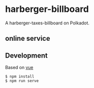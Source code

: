 # harberger-billboard

A harberger-taxes-billboard on Polkadot.

## online service

## Development

Based on [vue](https://github.com/vuejs/vue)

```shell
$ npm install
$ npm run serve
```
